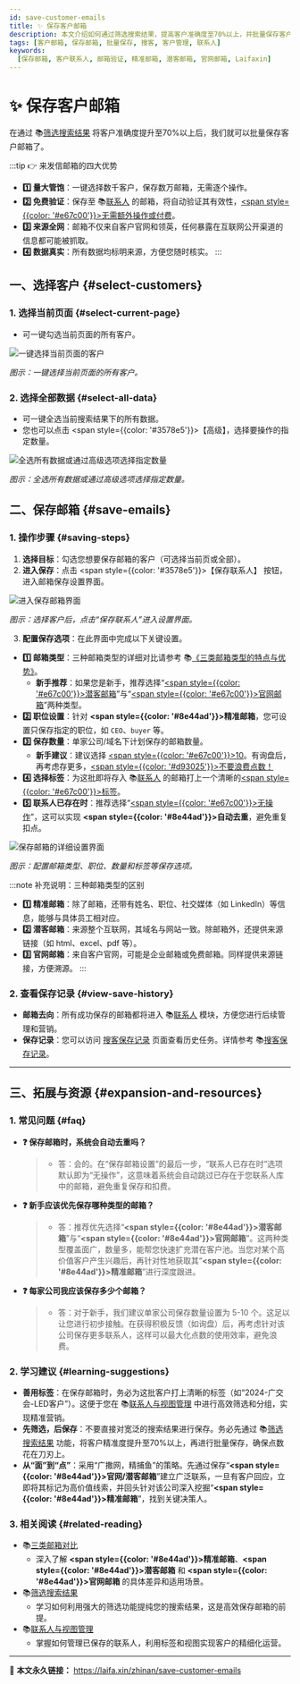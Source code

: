 ```yaml
---
id: save-customer-emails
title: ✨ 保存客户邮箱
description: 本文介绍如何通过筛选搜索结果，提高客户准确度至70%以上，并批量保存客户邮箱。相比友商，我们的邮箱保存具有量大管饱、免费验证、来源全网、数据真实等优势。您可以按照选择客户、保存邮箱的步骤，一键选择客户并设置保存邮箱，从而管理百万客户，提升外贸客户开发效率。
tags: [客户邮箱, 保存邮箱, 批量保存, 搜客, 客户管理, 联系人]
keywords:
  [保存邮箱, 客户联系人, 邮箱验证, 精准邮箱, 潜客邮箱, 官网邮箱, Laifaxin]
---
```


# ✨ 保存客户邮箱

在通过 📚[筛选搜索结果](./filter-search-results) 将客户准确度提升至70%以上后，我们就可以批量保存客户邮箱了。

:::tip 👉 来发信邮箱的四大优势

- **1️⃣ 量大管饱**：一键选择数千客户，保存数万邮箱，无需逐个操作。
- **2️⃣ 免费验证**：保存至 📚[联系人](https://web.laifaxin.com/contacts/contacts) 的邮箱，将自动验证其有效性，<u><span style={{color: '#e67c00'}}>无需额外操作或付费</span></u>。
- **3️⃣ 来源全网**：邮箱不仅来自客户官网和领英，任何暴露在互联网公开渠道的信息都可能被抓取。
- **4️⃣ 数据真实**：所有数据均标明来源，方便您随时核实。
  :::

## 一、选择客户 {#select-customers}

### 1. 选择当前页面 {#select-current-page}

- 可一键勾选当前页面的所有客户。

![一键选择当前页面的客户](https://cos.files.maozhishi.com/data/web/web-files/img/20240923194813.png)

_图示：一键选择当前页面的所有客户。_

### 2. 选择全部数据 {#select-all-data}

- 可一键全选当前搜索结果下的所有数据。
- 您也可以点击 <span style={{color: '#3578e5'}}>【高级】</span>，选择要操作的指定数量。

![全选所有数据或通过高级选项选择指定数量](https://cos.files.maozhishi.com/data/web/web-files/img/20240923194903.png)

_图示：全选所有数据或通过高级选项选择指定数量。_

## 二、保存邮箱 {#save-emails}

### 1. 操作步骤 {#saving-steps}

1.  **选择目标**：勾选您想要保存邮箱的客户（可选择当前页或全部）。
2.  **进入保存**：点击 <span style={{color: '#3578e5'}}>【保存联系人】</span> 按钮，进入邮箱保存设置界面。

![进入保存邮箱界面](https://cos.files.maozhishi.com/data/web/web-files/img/bcyx.png)

_图示：选择客户后，点击“保存联系人”进入设置界面。_

3.  **配置保存选项**：在此界面中完成以下关键设置。

- **1️⃣ 邮箱类型**：三种邮箱类型的详细对比请参考 📚[《三类邮箱类型的特点与优势》](./comparison-of-three-types-of-mailboxes)。
  - **新手推荐**：如果您是新手，推荐选择“<u><span style={{color: '#e67c00'}}>潜客邮箱</span></u>”与“<u><span style={{color: '#e67c00'}}>官网邮箱</span></u>”两种类型。
- **2️⃣ 职位设置**：针对 **<span style={{color: '#8e44ad'}}>精准邮箱</span>**，您可设置只保存指定的职位，如 `CEO`、`buyer` 等。
- **3️⃣ 保存数量**：单家公司/域名下计划保存的邮箱数量。
  - **新手建议**：建议选择 <u><span style={{color: '#e67c00'}}>10</span></u>。有询盘后，再考虑存更多，<u><span style={{color: '#d93025'}}>不要浪费点数！</span></u>
- **4️⃣ 选择标签**：为这批即将存入 📚[联系人](https://web.laifaxin.com/contacts/contacts) 的邮箱打上一个清晰的<u><span style={{color: '#e67c00'}}>标签</span></u>。
- **5️⃣ 联系人已存在时**：推荐选择“<u><span style={{color: '#e67c00'}}>无操作</span></u>”，这可以实现 **<span style={{color: '#8e44ad'}}>自动去重</span>**，避免重复扣点。

![保存邮箱的详细设置界面](https://cos.files.maozhishi.com/data/web/web-files/img/1728911345091_d.png)

_图示：配置邮箱类型、职位、数量和标签等保存选项。_

:::note 补充说明：三种邮箱类型的区别

- **1️⃣ 精准邮箱**：除了邮箱，还带有姓名、职位、社交媒体（如 LinkedIn）等信息，能够与具体员工相对应。
- **2️⃣ 潜客邮箱**：来源整个互联网，其域名与网站一致。除邮箱外，还提供来源链接（如 html、excel、pdf 等）。
- **3️⃣ 官网邮箱**：来自客户官网，可能是企业邮箱或免费邮箱。同样提供来源链接，方便溯源。
  :::

### 2. 查看保存记录 {#view-save-history}

- **邮箱去向**：所有成功保存的邮箱都将进入 📚[联系人](https://web.laifaxin.com/contacts/contacts) 模块，方便您进行后续管理和营销。
- **保存记录**：您可以访问 [搜客保存记录](https://web.laifaxin.com/search/saved) 页面查看历史任务。详情参考 📚[搜客保存记录](./search-save-records)。

---

## 三、拓展与资源 {#expansion-and-resources}

### 1. 常见问题 {#faq}

- **❓ 保存邮箱时，系统会自动去重吗？**

  > - 答：会的。在“保存邮箱设置”的最后一步，“联系人已存在时”选项默认即为“无操作”，这意味着系统会自动跳过已存在于您联系人库中的邮箱，避免重复保存和扣费。

- **❓ 新手应该优先保存哪种类型的邮箱？**

  > - 答：推荐优先选择“**<span style={{color: '#8e44ad'}}>潜客邮箱</span>**”与“**<span style={{color: '#8e44ad'}}>官网邮箱</span>**”。这两种类型覆盖面广，数量多，能帮您快速扩充潜在客户池。当您对某个高价值客户产生兴趣后，再针对性地获取其“**<span style={{color: '#8e44ad'}}>精准邮箱</span>**”进行深度跟进。

- **❓ 每家公司我应该保存多少个邮箱？**
  > - 答：对于新手，我们建议单家公司保存数量设置为 5-10 个。这足以让您进行初步接触。在获得积极反馈（如询盘）后，再考虑针对该公司保存更多联系人，这样可以最大化点数的使用效率，避免浪费。

### 2. 学习建议 {#learning-suggestions}

- **善用标签**：在保存邮箱时，务必为这批客户打上清晰的标签（如“2024-广交会-LED客户”）。这便于您在 📚[联系人与视图管理](./contacts-tags-views) 中进行高效筛选和分组，实现精准营销。
- **先筛选，后保存**：不要直接对宽泛的搜索结果进行保存。务必先通过 📚[筛选搜索结果](./filter-search-results) 功能，将客户精准度提升至70%以上，再进行批量保存，确保点数花在刀刃上。
- **从“面”到“点”**：采用“广撒网，精捕鱼”的策略。先通过保存“**<span style={{color: '#8e44ad'}}>官网/潜客邮箱</span>**”建立广泛联系，一旦有客户回应，立即将其标记为高价值线索，并回头针对该公司深入挖掘“**<span style={{color: '#8e44ad'}}>精准邮箱</span>**”，找到关键决策人。

### 3. 相关阅读 {#related-reading}

- 📚[三类邮箱对比](./comparison-of-three-types-of-mailboxes)
  - 深入了解 **<span style={{color: '#8e44ad'}}>精准邮箱</span>**、**<span style={{color: '#8e44ad'}}>潜客邮箱</span>** 和 **<span style={{color: '#8e44ad'}}>官网邮箱</span>** 的具体差异和适用场景。
- 📚[筛选搜索结果](./filter-search-results)
  - 学习如何利用强大的筛选功能提纯您的搜索结果，这是高效保存邮箱的前提。
- 📚[联系人与视图管理](./contacts-tags-views)
  - 掌握如何管理已保存的联系人，利用标签和视图实现客户的精细化运营。

---

🔗 **本文永久链接：** https://laifa.xin/zhinan/save-customer-emails

<!--@include: ../parts/document-signature.md-->
